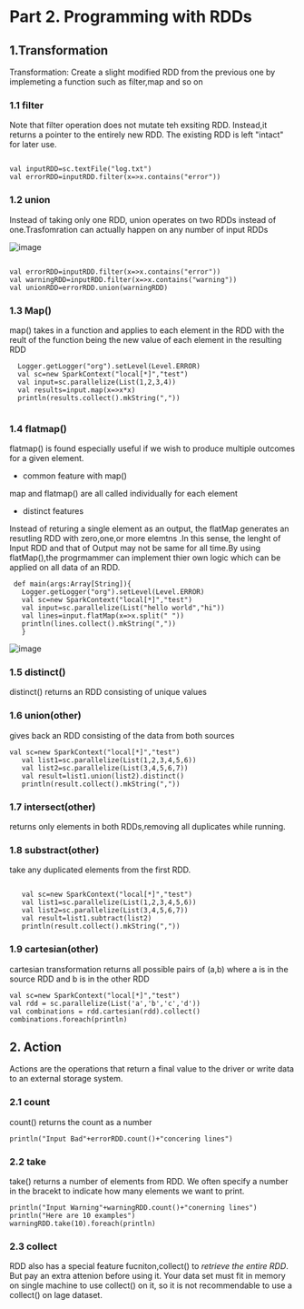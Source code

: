 # Part 2. Programming with RDDs

## 1.Transformation 
Transformation: Create a slight modified RDD from the previous one by implemeting a function such as filter,map and so on

### 1.1 filter

Note that filter operation does not mutate teh exsiting RDD. Instead,it returns a pointer to the entirely new RDD. 
The existing RDD is left "intact" for later use.

```spark

val inputRDD=sc.textFile("log.txt")
val errorRDD=inputRDD.filter(x=>x.contains("error"))
```
### 1.2 union

Instead of taking only one RDD, union operates on two RDDs instead of one.Trasfomration can actually happen on any number of input RDDs

![image](https://user-images.githubusercontent.com/53164959/94438178-b61fcb00-01d9-11eb-8218-1e5fd14c87ad.png)

```spark

val errorRDD=inputRDD.filter(x=>x.contains("error"))
val warningRDD=inputRDD.filter(x=>x.contains("warning"))
val unionRDD=errorRDD.union(warningRDD)
```

### 1.3 Map()
map() takes in a function and applies to each element in the RDD with the reult of the function being the new value of each element in the resulting RDD


```spark
  Logger.getLogger("org").setLevel(Level.ERROR)
  val sc=new SparkContext("local[*]","test")
  val input=sc.parallelize(List(1,2,3,4))
  val results=input.map(x=>x*x)
  println(results.collect().mkString(","))
  
```

### 1.4 flatmap()

flatmap() is found especially useful if we wish to produce multiple outcomes for a given element.

- common feature with map()

map and flatmap() are all called individually for each element

- distinct features

Instead of returing a single element as an output, the flatMap generates an resutling RDD with zero,one,or more elemtns .In this sense, the lenght of Input RDD and that of Output may not be same for all time.By using flatMap(),the progrmammer can implement thier own logic which can  be applied on all data of an RDD.


```spark
 def main(args:Array[String]){
   Logger.getLogger("org").setLevel(Level.ERROR)
   val sc=new SparkContext("local[*]","test")
   val input=sc.parallelize(List("hello world","hi"))
   val lines=input.flatMap(x=>x.split(" "))
   println(lines.collect().mkString(","))
   }

```


![image](https://user-images.githubusercontent.com/53164959/94451786-c8a20080-01e9-11eb-998f-e3c1c78fae49.png)


### 1.5 distinct()

distinct() returns an RDD consisting of unique values 

### 1.6 union(other)

gives back an RDD consisting of the data from both sources

```spark
val sc=new SparkContext("local[*]","test")
   val list1=sc.parallelize(List(1,2,3,4,5,6))
   val list2=sc.parallelize(List(3,4,5,6,7))
   val result=list1.union(list2).distinct()
   println(result.collect().mkString(","))
```



### 1.7 intersect(other)

returns only elements in both RDDs,removing all duplicates while running.


### 1.8 substract(other)
take any duplicated elements from the first RDD. 

```spark

   val sc=new SparkContext("local[*]","test")
   val list1=sc.parallelize(List(1,2,3,4,5,6))
   val list2=sc.parallelize(List(3,4,5,6,7))
   val result=list1.subtract(list2)
   println(result.collect().mkString(","))
```

### 1.9 cartesian(other)

cartesian transformation returns all possible pairs of (a,b) where a is in the source RDD and b is in the other RDD
```spark
val sc=new SparkContext("local[*]","test")
val rdd = sc.parallelize(List('a','b','c','d'))
val combinations = rdd.cartesian(rdd).collect()
combinations.foreach(println)

```


## 2. Action

Actions are the operations that return a final value to the driver or write data to an external storage system.


### 2.1 count

count() returns the count as a number

```spark
println("Input Bad"+errorRDD.count()+"concering lines")
```


### 2.2 take

take() returns a number of elements from RDD. We often specify a number in the bracekt to indicate how many elements we want to print.

```spark
println("Input Warning"+warningRDD.count()+"conerning lines")
println("Here are 10 examples")
warningRDD.take(10).foreach(println)
```


### 2.3 collect

RDD also has a special feature fucniton,collect() to _retrieve the entire RDD_. But pay an extra attenion before using it. Your data set must fit in memory
on single machine to use collect() on it, so it is not recommendable to use a collect() on lage dataset.




